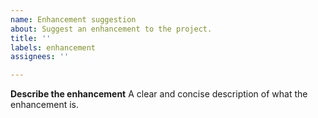 ```yaml
---
name: Enhancement suggestion
about: Suggest an enhancement to the project.
title: ''
labels: enhancement
assignees: ''

---
```


**Describe the enhancement**
A clear and concise description of what the enhancement is.
